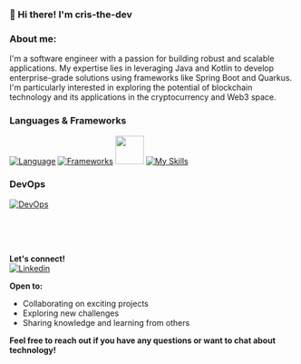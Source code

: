### 👋 Hi there! I'm cris-the-dev

### About me:
I'm a software engineer with a passion for building robust and scalable applications. My expertise lies in leveraging Java and Kotlin to develop enterprise-grade solutions using frameworks like Spring Boot and Quarkus. I'm particularly interested in exploring the potential of blockchain technology and its applications in the cryptocurrency and Web3 space.

### Languages & Frameworks

[![Language](https://skillicons.dev/icons?i=java,kotlin,cs,typescript,javascript&theme=light)](https://skillicons.dev)
[![Frameworks](https://skillicons.dev/icons?i=spring&theme=light)](https://skillicons.dev)
<img src="https://encrypted-tbn0.gstatic.com/images?q=tbn:ANd9GcTp0pGpmve1SdfSjHLxlv7oJONd5KAVs_tsvQ&s" width="50" height="50">
[![My Skills](https://skillicons.dev/icons?i=nodejs,react,redux&theme=light)](https://skillicons.dev)

### DevOps
[![DevOps](https://skillicons.dev/icons?i=aws,docker,git,jenkins,gradle,kafka,kubernetes,redis&theme=light)](https://skillicons.dev)


<br>
<br>
<br>

**Let's connect!**
<br>
[![Linkedin](https://skillicons.dev/icons?i=linkedin&theme=light)](https://www.linkedin.com/in/tiennln/)

**Open to:**
* Collaborating on exciting projects
* Exploring new challenges
* Sharing knowledge and learning from others

**Feel free to reach out if you have any questions or want to chat about technology!**
